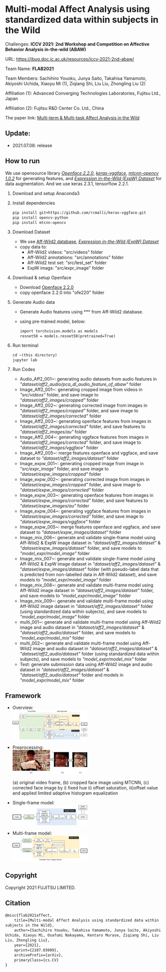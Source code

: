 # Multi-modal Affect Analysis using standardized data within subjects in the Wild 

Challenges: **ICCV 2021: 2nd Workshop and Competition on Affective Behavior Analysis in-the-wild (ABAW)**

URL: https://ibug.doc.ic.ac.uk/resources/iccv-2021-2nd-abaw/

Team Name: **FLAB2021**

Team Members: Sachihiro Youoku, Junya Saito, Takahisa Yamamoto, Akiyoshi Uchida, Xiaoyu Mi (1), Ziqiang Shi, Liu Liu, Zhongling Liu (2)

Affiliation (1): Advanced Converging Technologies Laboratories, Fujitsu Ltd., Japan

Affiliation (2): Fujitsu R&D Center Co. Ltd., China

The paper link: [Multi-term \& Multi-task Affect Analysis in the Wild](https://arxiv.org/pdf/2009.13885.pdf)

## Update:

- 2021.07.08: release

## How to run

 We use opensource library [*Openface 2.2.0*](https://github.com/TadasBaltrusaitis/OpenFace), [*keras-vggface*](https://github.com/rcmalli/keras-vggface), [*mtcnn-opencv 1.0.2*](https://pypi.org/project/mtcnn-opencv/) for generating features, and [*Expression in-the-Wild (ExpW) Dataset*](http://mmlab.ie.cuhk.edu.hk/projects/socialrelation/index.html) for data augmentation. And we use keras 2.3.1, tensorflow 2.2.1.

1. Download and setup Anaconda3

2. Install dependencies

   ```
   pip install git+https://github.com/rcmalli/keras-vggface.git
   pip install opencv-python
   pip install mtcnn-opencv
   ```

3. Download Dataset

   - We use [Aff-Wild2 database](https://ibug.doc.ic.ac.uk/resources/aff-wild2/), [*Expression in-the-Wild (ExpW) Dataset*](http://mmlab.ie.cuhk.edu.hk/projects/socialrelation/index.html)
   - copy data to:
     - Aff-Wild2 videos: "src/videos" folder
     - Aff-Wild2 annotations: "src/annotations" folder
     - Aff-Wild2 test set: "src/test_set" folder
     - ExpW imags: "src/expr_image" folder

4. Download & setup Openface
   - Download [Openface 2.2.0](https://github.com/TadasBaltrusaitis/OpenFace)
   - copy openface 2.2.0 into "ofe220" folder
   
6. Generate Audio data
   - Generate Audio features using *** from Aff-Wild2 database.

   - using pre-trained model, below:

     ```
     import torchvision.models as models
     resnet50 = models.resnet50(pretrained=True)
     ```

     
   
8. Run terminal
   ```
   cd ~(this directory)
   jupyter lab
   ```

9. Run Codes
   - Audio_Aff2_001~: generating audio datasets from audio features in *"dataset/aff2_audio/pca_dl_audio_feature_of_abaw"* folder
   - Image_Aff2_001~: generating cropped image from videos in *"src/videos"* folder, and save image to *"dataset/aff2_images/cropped"* folder
   - Image_Aff2_002~: generating corrected image from images in *"dataset/aff2_images/cropped"* folder, and save image to *"dataset/aff2_images/corrected"* folder
   - Image_Aff2_003~: generating openface features from images in *"dataset/aff2_images/corrected"* folder, and save features to *"dataset/aff2_images/au"* folder
   - Image_Aff2_004~: generating vggface features from images in *"dataset/aff2_images/corrected"* folder, and save image to *"dataset/aff2_images/vggface"* folder
   - Image_Aff2_005~: merge features openface and vggface, and save dataset to *"dataset/aff2_images/dataset"* folder
   - Image_expw_001~: generating cropped image from image in *"src/expr_image"* folder, and save image to *"dataset/expw_images/cropped"* folder
   - Image_expw_002~: generating corrected image from images in *"dataset/expw_images/cropped"* folder, and save image to *"dataset/expw_images/corrected"* folder
   - Image_expw_003~: generating openface features from images in *"dataset/expw_images/corrected"* folder, and save features to *"dataset/expw_images/au"* folder
   - Image_expw_004~: generating vggface features from images in *"dataset/expw_images/corrected"* folder, and save image to *"dataset/expw_images/vggface"* folder
   - Image_expw_005~: merge features openface and vggface, and save dataset to *"dataset/expw_images/dataset"* folder
   - Image_mix_006~: generate and validate single-frame model using Aff-Wild2 & ExpW image dataset in  *"dataset/aff2_images/dataset"*  & *"dataset/expw_images/dataset"* folder, and save models to *"model_expr/model_image"* folder
   - Image_mix_007~: generate and validate single-frame model using Aff-Wild2 & ExpW image dataset in  *"dataset/aff2_images/dataset"*  & *"dataset/expw_images/dataset"* folder (with pseudo-label data that is predicted from non-labelled data in Aff-Wild2 dataset), and save models to *"model_expr/model_image"* folder
   - Image_mix_008~: generate and validate multi-frame model using Aff-Wild2 image dataset in  *"dataset/aff2_images/dataset"*   folder, and save models to *"model_expr/model_image"* folder
   - Image_mix_009~: generate and validate multi-frame model using Aff-Wild2 image dataset in  *"dataset/aff2_images/dataset"*   folder (using standardized data within subjects),  and save models to *"model_expr/model_image"* folder
   - multi_001~: generate and validate multi-frame model using Aff-Wild2 image and audio dataset in  *"dataset/aff2_images/dataset"*  & *"dataset/aff2_audio/dataset"* folder, and save models to *"model_expr/model_mix"* folder
   - multi_002~: generate and validate multi-frame model using Aff-Wild2 image and audio dataset in  *"dataset/aff2_images/dataset"*  & *"dataset/aff2_audio/dataset"* folder (using standardized data within subjects), and save models to *"model_expr/model_mix"* folder
   - Test: generate submission data using Aff-Wild2 image and audio dataset in  *"dataset/aff2_images/dataset"*  & *"dataset/aff2_audio/dataset"* folder and models in *"model_expr/model_mix"* folder

## Framework
  - Overview: <br>
     <img src="overview.png" width=50%>
  - Preprocessing: <br>
     <img src="pre_processing.png" width=50%>
     
     (a) original video frame, (b) cropped face image using MTCNN, (c) corrected face image by i) fixed hue ii) offset saturation, iii)offset value and applied limited adaptive histogram equalization

  - Single-frame model: <br>
     <img src="single_frame.png" width=50%>
  - Multi-frame model: <br>
     <img src="multi_frame.png" width=50%>

## Copyright
Copyright 2021 FUJITSU LIMITED.

## Citation

```
@misc{flab2021affect,
    title={Multi-modal Affect Analysis using standardized data within subjects in the Wild},
    author={Sachihiro Youoku, Takahisa Yamamoto, Junya Saito, Akiyoshi Uchida, Xiaoyu Mi, Osafumi Nakayama, Kentaro Murase, Ziqiang Shi, Liu Liu, Zhongling Liu},
    year={2021},
    eprint={2107.03009},
    archivePrefix={arXiv},
    primaryClass={cs.CV}
}
```
